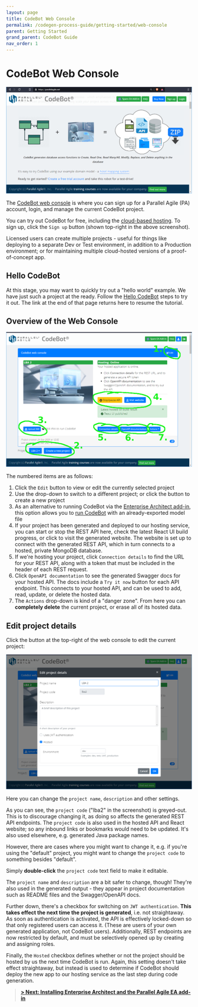 ```yaml
---
layout: page
title: CodeBot Web Console
permalink: /codegen-process-guide/getting-started/web-console
parent: Getting Started
grand_parent: CodeBot Guide
nav_order: 1
---
```


# CodeBot Web Console

![Web Console landing page](../../images/web-console-landing-page.png "Web Console landing page")

The [CodeBot web console](https://parallelagile.net/) is where you can sign up for a Parallel Agile (PA) account, login, and manage the current CodeBot project.

You can try out CodeBot for free, including the [cloud-based hosting](hosting). To sign up, click the `Sign up` button (shown top-right in the above screenshot).

Licensed users can create multiple projects - useful for things like deploying to a separate Dev or Test environment, in addition to a Production environment; or for maintaining multiple cloud-hosted versions of a proof-of-concept app.

## Hello CodeBot

At this stage, you may want to quickly try out a "hello world" example. We have just such a project at the ready. Follow the [Hello CodeBot](../hello-codebot-project) steps to try it out. The link at the end of that page returns here to resume the tutorial.

## Overview of the Web Console

![Web Console](../../images/web-console.png "Web Console")

The numbered items are as follows:

1. Click the `Edit` button to view or edit the currently selected project
2. Use the drop-down to switch to a different project; or click the button to create a new project
3. As an alternative to running CodeBot via the [Enterprise Architect add-in](ea-addin), this option allows you to [run CodeBot](../domain-modeling/generate-api) with an already-exported model file
4. If your project has been generated and deployed to our hosting service, you can start or stop the REST API here, check the latest React UI build progress, or click to visit the generated website. The website is set up to connect with the generated REST API, which in turn connects to a hosted, private MongoDB database.
5. If we're hosting your project, click `Connection details` to find the URL for your REST API, along with a token that must be included in the header of each REST request.
6. Click `OpenAPI documentation` to see the generated Swagger docs for your hosted API. The docs include a `Try it now` button for each API endpoint. This connects to your hosted API, and can be used to add, read, update, or delete the hosted data.
7. The `Actions` drop-down is kind of a "danger zone". From here you can **completely delete** the current project, or erase all of its hosted data.


## Edit project details

Click the button at the top-right of the web console to edit the current project:

![Edit project](../../images/web-console-edit-project.png "Edit project")

Here you can change the `project name`, `description` and other settings.

As you can see, the `project code` ("lba2" in the screenshot) is greyed-out. This is to discourage changing it, as doing so affects the generated REST API endpoints. The `project code` is also used in the hosted API and React website; so any inbound links or bookmarks would need to be updated. It's also used elsewhere, e.g. generated Java package names.

However, there are cases where you might want to change it, e.g. if you're using the "default" project, you might want to change the `project code` to something besides "default".

Simply **double-click** the `project code` text field to make it editable.

The `project name` and `description` are a bit safer to change, though! They're also used in the generated output - they appear in project documentation such as README files and the Swagger/OpenAPI docs.

Further down, there's a checkbox for switching on `JWT authentication`. **This takes effect the next time the project is generated**, i.e. not straightaway. As soon as authentication is activated, the API is effectively locked-down so that only registered users can access it. (These are users of your own generated application, not CodeBot users). Additionally, REST endpoints are now restricted by default, and must be selectively opened up by creating and assigning roles.

Finally, the `Hosted` checkbox defines whether or not the project should be hosted by us the next time CodeBot is run. Again, this setting doesn't take effect straightaway, but instead is used to determine if CodeBot should deploy the new app to our hosting service as the last step during code generation.


> **[> Next: Installing Enterprise Architect and the Parallel Agile EA add-in](ea-addin)**
